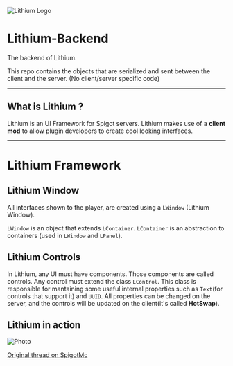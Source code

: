 ![Lithium Logo](https://i.imgur.com/LDEckzI.png "Lithium logo")
# Lithium-Backend
The backend of Lithium.

This repo contains the objects that are serialized and sent between the client and the server. (No client/server specific code)

---
## What is Lithium ?
Lithium is an UI Framework for Spigot servers. Lithium makes use of a **client mod** to allow plugin developers to create cool looking interfaces.

---
# Lithium Framework

## Lithium Window
All interfaces shown to the player, are created using a `LWindow` (Lithium Window).

`LWindow` is an object that extends `LContainer`. `LContainer` is an abstraction to containers (used in `LWindow` and `LPanel`).

## Lithium Controls
In Lithium, any UI must have components. Those components are called controls.
Any control must extend the class `LControl`. This class is responsible for mantaining some useful internal properties such as `Text`(for controls that support it) and `UUID`.
All properties can be changed on the server, and the controls will be updated on the client(it's called **HotSwap**).

## Lithium in action
![Photo](https://i.imgur.com/PHT7HRg.gif "Lithium's HotSwap feature")


[Original thread on SpigotMc](https://www.spigotmc.org/threads/lithium.274569/)

